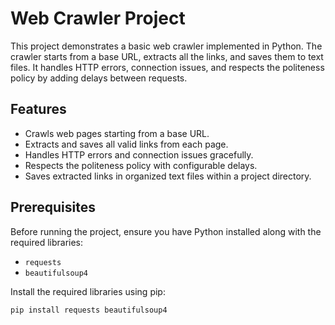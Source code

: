 # Web Crawler Project

This project demonstrates a basic web crawler implemented in Python. The crawler starts from a base URL, extracts all the links, and saves them to text files. It handles HTTP errors, connection issues, and respects the politeness policy by adding delays between requests.

## Features

- Crawls web pages starting from a base URL.
- Extracts and saves all valid links from each page.
- Handles HTTP errors and connection issues gracefully.
- Respects the politeness policy with configurable delays.
- Saves extracted links in organized text files within a project directory.

## Prerequisites

Before running the project, ensure you have Python installed along with the required libraries:

- `requests`
- `beautifulsoup4`

Install the required libraries using pip:

```bash
pip install requests beautifulsoup4
